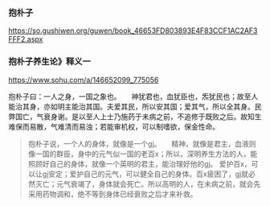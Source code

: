 ### 抱朴子
https://so.gushiwen.org/guwen/book_46653FD803893E4F83CCF1AC2AF3FFF2.aspx

### 抱朴子养生论》释义一
https://www.sohu.com/a/146652099_775056

抱朴子曰：一人之身，一国之象也。　　神犹君也，血犹臣也，炁犹民也；故至人能治其身，亦如明主能治其国。夫爱其民，所以安其国；爱其气，所以全其身。民弊国亡，气衰身谢。是以至人上士乃施药于未病之前，不追修于既败之后。故知生难保而易散，气难清而易浊；若能审机权，可以制嗜欲，保金性命。
>抱朴子说，一个人的身体，就像是一个gj。　　精神，就像是君主，血液则像一国的群臣，身中的元气似一国的老百x；所以，深明养生方法的人，能照顾好自己的身体，就像一个英明的君主，能治理好他的gj。
爱护百x，可以让gj安定；爱护自己的元气，可以健全自己的身体。百x疲困了，gj就必然灭亡；元气衰竭了，身体就会死亡。所以高明的人，在未病之前，就会先采用药物调和，绝不等到身体已经衰败之后才来补救。
